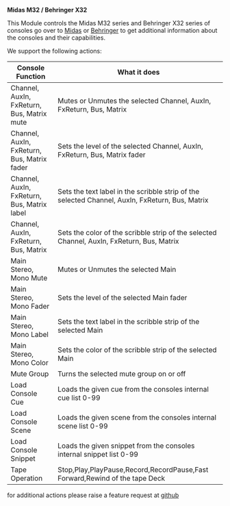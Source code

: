 **Midas M32 / Behringer X32**

This Module controls the Midas M32 series and Behringer X32 series of consoles
go over to [Midas](http://www.musictri.be/Categories/Midas/Mixers/Digital/M32/p/P0B3I) or [Behringer](http://www.musictri.be/Categories/Behringer/Mixers/Digital/X32/p/P0ASF)
to get additional information about the consoles and their capabilities.

We support the following actions:

Console Function | What it does
-----------------|---------------
Channel, AuxIn, FxReturn, Bus, Matrix  mute | Mutes or Unmutes the selected Channel, AuxIn, FxReturn, Bus, Matrix
Channel, AuxIn, FxReturn, Bus, Matrix  fader | Sets the level of the selected Channel, AuxIn, FxReturn, Bus, Matrix  fader
Channel, AuxIn, FxReturn, Bus, Matrix  label | Sets the text label in the scribble strip of the selected Channel, AuxIn, FxReturn, Bus, Matrix
Channel, AuxIn, FxReturn, Bus, Matrix  | Sets the color of the scribble strip of the selected Channel, AuxIn, FxReturn, Bus, Matrix
Main Stereo, Mono Mute | Mutes or Unmutes the selected Main
Main Stereo, Mono Fader | Sets the level of the selected Main fader
Main Stereo, Mono Label | Sets the text label in the scribble strip of the selected Main
Main Stereo, Mono Color | Sets the color of the scribble strip of the selected Main
Mute Group | Turns the selected mute group on or off
Load Console Cue | Loads the given cue from the consoles internal cue list 0-99
Load Console Scene | Loads the given scene from the consoles internal scene list 0-99
Load Console Snippet | Loads the given snippet from the consoles internal snippet list 0-99
Tape Operation | Stop,Play,PlayPause,Record,RecordPause,Fast Forward,Rewind of the tape Deck

for additional actions please raise a feature request at [github](https://github.com/bitfocus/companion)

